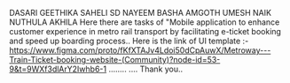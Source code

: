 DASARI GEETHIKA SAHELI
SD NAYEEM BASHA
AMGOTH UMESH NAIK
NUTHULA AKHILA
Here there are tasks of "Mobile application to enhance customer experience in  metro rail transport by facilitating e-ticket booking and speed up boarding process..
  Here is the link of UI template :- 
https://www.figma.com/proto/fKfXTAJv4Ldoi50dCpAuwX/Metroway---Train-Ticket-booking-website-(Community)?node-id=53-9&t=9WXf3dlArY2Iwhb6-1
........
....
Thank you..
